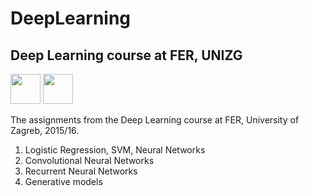 # DeepLearning
## Deep Learning course at FER, UNIZG

<img src="https://avatars2.githubusercontent.com/u/15658638?v=4&s=400" height=48 width="48"> <img src="http://programmereninhetpovo.nl/wp-content/uploads/2015/06/python-150x150.png" height=48 width="48">

The assignments from the Deep Learning course at FER, University of Zagreb, 2015/16.

  1. Logistic Regression, SVM, Neural Networks
  2. Convolutional Neural Networks
  3. Recurrent Neural Networks
  4. Generative models
